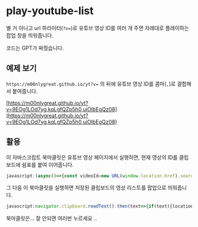 # play-youtube-list

별 거 아니고 url 파라미터(`?v=`)로 유튜브 영상 ID를 여러 개 주면 차례대로 플레이하는 팝업 창을 띄워줍니다.

코드는 GPT가 짜줬습니다.

## 예제 보기

`https://m00nlygreat.github.io/yt?v=` 의 뒤에 유튜브 영상 ID를 콤마(`,`)로 결합해서 붙여줍니다.

[https://m00nlygreat.github.io/yt?v=9EOg1LOd7yg,kqLgfQZp5h0,uiOlbEgQz08](https://m00nlygreat.github.io/yt?v=9EOg1LOd7yg,kqLgfQZp5h0,uiOlbEgQz08)


## 활용

이 자바스크립트 북마클릿은 유튜브 영상 페이지에서 실행하면, 현재 영상의 ID를 클립보드에 쉼표를 붙여 이어줍니다.

```javascript
javascript:(async()=>{const videoId=new URL(window.location.href).searchParams.get("v");if(!videoId){console.error("영상 ID를 찾을 수 없습니다.");return;}try{const clipboardText=await navigator.clipboard.readText();const isValidClipboard=clipboardText.split(',').every(id=>id.match(/^[\w-]{11}$/));let newClipboardContent;if(isValidClipboard){const clipboardIds=clipboardText.split(',');if(!clipboardIds.includes(videoId)){clipboardIds.push(videoId);}newClipboardContent=clipboardIds.join(',');}else{newClipboardContent=videoId;}await navigator.clipboard.writeText(newClipboardContent);console.log("클립보드에 ID가 성공적으로 추가되었습니다:",newClipboardContent);}catch(error){console.error("클립보드에 접근하는 중 오류가 발생했습니다:",error);}})();
```

그 다음 이 북마클릿을 실행하면 저장된 클립보드의 영상 리스트를 팝업으로 띄워줍니다.

```javascript
javascript:navigator.clipboard.readText().then(text=>{if(text){location.href=`https://m00nlygreat.github.io/yt?v=${encodeURIComponent(text)}`;}else{alert(%27Clipboard is empty or contains no valid video IDs%27);}});
```

북마클릿은... 잘 안되면 여러번 누르세요 ..